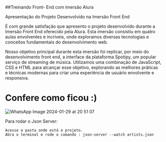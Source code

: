 
##Treinando Front- End com imersão Alura

Apresentação do Projeto Desenvolvido na Imersão Front End

É com grande satisfação que apresento o projeto desenvolvido durante a Imersão Front End oferecido pela Alura. Esta imersão consistiu em quatro aulas envolventes e incríveis, onde exploramos diversas tecnologias e conceitos fundamentais do desenvolvimento web.

Nosso objetivo principal durante esta imersão foi replicar, por meio do desenvolvimento front end, a interface da plataforma Spotipy, um popular serviço de streaming de música. Utilizamos uma combinação de JavaScript, CSS e HTML para alcançar esse objetivo, explorando as melhores práticas e técnicas modernas para criar uma experiência de usuário envolvente e responsiva. 

# Confere como ficou :) 

![WhatsApp Image 2024-01-29 at 20 51 07](https://github.com/FrancieleCsantos/Spotify-Alura/assets/104040061/58b5f84e-8ee1-4e2d-92d5-21ee85e841f9)


Para rodar o Json Server:
```
Acesse a pasta onde está o projeto.
Abra o terminal e rode o comando : json-server --watch artists.json

